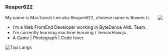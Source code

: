 ### Reaper622

<img align="right" src="https://github-readme-stats.vercel.app/api?username=reaper622&show_icons=true&icon_color=0366d6&text_color=24292e&bg_color=ffffff&hide_title=true" />

My name is MacTavish Lee aka Reaper622, chinese name is Bowen Li.

- I'm a Web FrontEnd Developer working in ByteDance AML Team.
- I'm currently learning machine learning / TensorFlow.js.
- A Game | Photograph | Code lover.

<img
  alt="Top Langs"
  src="https://github-readme-stats.vercel.app/api/top-langs/?username=reaper622"
/>

<!--
**Reaper622/Reaper622** is a ✨ _special_ ✨ repository because its `README.md` (this file) appears on your GitHub profile.

Here are some ideas to get you started:

- 🔭 I’m currently working on ...
- 🌱 I’m currently learning ...
- 👯 I’m looking to collaborate on ...
- 🤔 I’m looking for help with ...
- 💬 Ask me about ...
- 📫 How to reach me: ...
- 😄 Pronouns: ...
- ⚡ Fun fact: ...
-->
